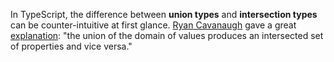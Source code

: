 In TypeScript, the difference between **union types** and **intersection types** can be counter-intuitive at first glance. [Ryan Cavanaugh](https://twitter.com/SeaRyanC) gave a great [explanation](https://stackoverflow.com/a/38857724/5549874): "the union of the domain of values produces an intersected set of properties and vice versa."
